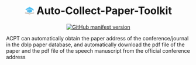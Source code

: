 <h1 align="center"><img src="./icon/32.png" height="21px" alt=""> Auto-Collect-Paper-Toolkit </h1>

<p align="center">
    <a href="https://github.com/linwhitehat/ACPT4dblp">
        <img alt="GitHub manifest version" src="https://img.shields.io/github/manifest-json/v/wenyanliu/CCFrank4dblp?color=%23EA4AAA&label=Github&logo=github&logoColor=%23EA4AAA">
    </a>
</p>

ACPT can automatically obtain the paper address of the conference/journal in the dblp paper database, and automatically download the pdf file of the paper and the pdf file of the speech manuscript from the official conference address
